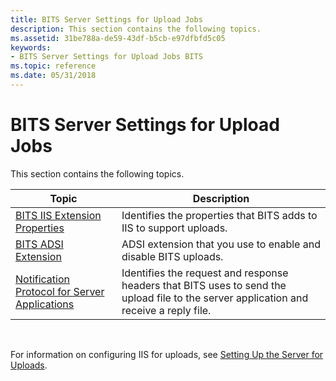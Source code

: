 ```yaml
---
title: BITS Server Settings for Upload Jobs
description: This section contains the following topics.
ms.assetid: 31be788a-de59-43df-b5cb-e97dfbfd5c05
keywords:
- BITS Server Settings for Upload Jobs BITS
ms.topic: reference
ms.date: 05/31/2018
---
```


# BITS Server Settings for Upload Jobs

This section contains the following topics.



| Topic                                                                                              | Description                                                                                                                            |
|----------------------------------------------------------------------------------------------------|----------------------------------------------------------------------------------------------------------------------------------------|
| [BITS IIS Extension Properties](bits-iis-extension-properties.md)                                 | Identifies the properties that BITS adds to IIS to support uploads.                                                                    |
| [BITS ADSI Extension](bits-adsi-extension.md)                                                     | ADSI extension that you use to enable and disable BITS uploads.                                                                        |
| [Notification Protocol for Server Applications](notification-protocol-for-server-applications.md) | Identifies the request and response headers that BITS uses to send the upload file to the server application and receive a reply file. |



 

For information on configuring IIS for uploads, see [Setting Up the Server for Uploads](setting-up-the-server-for-uploads.md).

 

 





